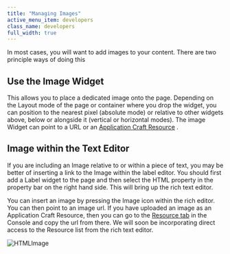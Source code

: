 ```yaml
---
title: "Managing Images"
active_menu_item: developers
class_name: developers
full_width: true
---
```



In most cases, you will want to add images to your content. There are two principle ways of doing this

## Use the Image Widget

This allows you to place a dedicated image onto the page. Depending on the Layout mode of the page or container where you drop the widget, you can position to the nearest pixel (absolute mode) or relative to other widgets above, below or alongside it (vertical or horizontal modes). The image Widget can point to a URL or an [Application Craft Resource](../../the-console/console-tabs/resources) .

## Image within the Text Editor

If you are including an Image relative to or within a piece of text, you may be better of inserting a link to the Image within the label editor. You should first add a Label widget to the page and then select the HTML property in the property bar on the right hand side. This will bring up the rich text editor.

You can insert an image by pressing the Image icon within the rich editor. You can then point to an image url. If you have uploaded an image as an Application Craft Resource, then you can go to the [Resource tab](../../the-console/console-tabs/resources) in the Console and copy the url from there. We will soon be incorporating direct access to the Resource list from the rich text editor.

![HTMLImage](/img/docs/htmlimage.zoom86.png)

